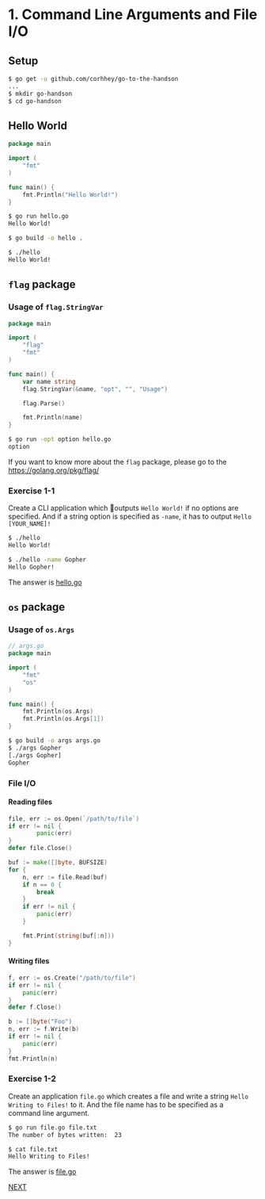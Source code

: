 # 1. Command Line Arguments and File I/O

## Setup

```sh
$ go get -u github.com/corhhey/go-to-the-handson
...
$ mkdir go-handson
$ cd go-handson
```

## Hello World

```go
package main

import (
	"fmt"
)

func main() {
	fmt.Println("Hello World!")
}
```

```sh
$ go run hello.go
Hello World!

$ go build -o hello .

$ ./hello
Hello World!
```

## `flag` package

### Usage of `flag.StringVar`

```go
package main

import (
	"flag"
	"fmt"
)

func main() {
	var name string
	flag.StringVar(&name, "opt", "", "Usage")

	flag.Parse()

	fmt.Println(name)
}
```

```sh
$ go run -opt option hello.go
option
```

If you want to know more about the `flag` package, please go to the https://golang.org/pkg/flag/

### Exercise 1-1

Create a CLI application which outputs `Hello World!` if no options are specified. And if a string option is specified as `-name`, it has to output `Hello [YOUR_NAME]!`

```sh
$ ./hello
Hello World!

$ ./hello -name Gopher
Hello Gopher!
```

The answer is [hello.go](main/hello.go)

## `os` package
### Usage of `os.Args`

```go
// args.go
package main

import (
	"fmt"
	"os"
)

func main() {
	fmt.Println(os.Args)
	fmt.Println(os.Args[1])
}
```

```sh
$ go build -o args args.go 
$ ./args Gopher
[./args Gopher]
Gopher
```

### File I/O

#### Reading files
```go
file, err := os.Open(`/path/to/file`)
if err != nil {
		panic(err)
}
defer file.Close()

buf := make([]byte, BUFSIZE)
for {
	n, err := file.Read(buf)
	if n == 0 {
		break
	}
	if err != nil {
		panic(err)
	}

	fmt.Print(string(buf[:n]))
}
```

#### Writing files
```go
f, err := os.Create("/path/to/file")
if err != nil {
	panic(err)
}
defer f.Close()

b := []byte("Foo")
n, err := f.Write(b)
if err != nil {
	panic(err)
}
fmt.Println(n)
```

### Exercise 1-2

Create an application `file.go` which creates a file and write a string `Hello Writing to Files!` to it. And the file name has to be specified as a command line argument.

```sh
$ go run file.go file.txt
The number of bytes written:  23

$ cat file.txt
Hello Writing to Files!
```

The answer is [file.go](main/file.go)

[NEXT](../02)